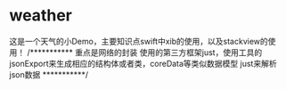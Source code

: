 # weather

这是一个天气的小Demo，主要知识点swift中xib的使用，以及stackview的使用！
/***********
重点是网络的封装
使用的第三方框架just，使用工具的jsonExport来生成相应的结构体或者类，coreData等类似数据模型
just来解析json数据
***********/

